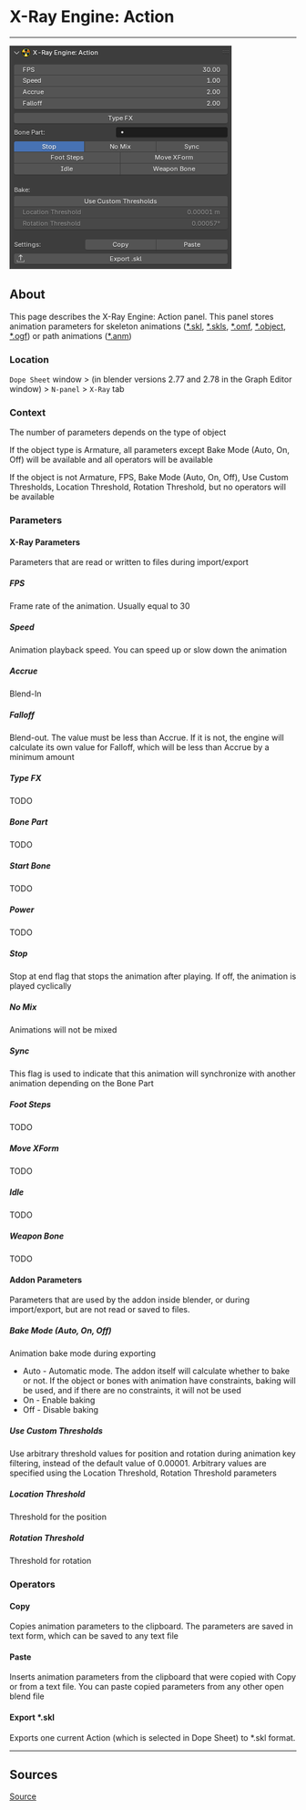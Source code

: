 # X-Ray Engine: Action

___

![alt text](assets/images/panel-action.png)

## About

This page describes the X-Ray Engine: Action panel. This panel stores animation parameters for skeleton animations ([*.skl](../../../reference/file-formats/animations/skl-skls.md), [*.skls](../../../reference/file-formats/animations/skl-skls.md), [*.omf](../../../reference/file-formats/animations/omf.md), [*.object](../../../reference/file-formats/models/object.md), [*.ogf](../../../reference/file-formats/models/ogf.md)) or path animations ([*.anm](../../../reference/file-formats/animations/anm.md))

### Location

`Dope Sheet` window > (in blender versions 2.77 and 2.78 in the Graph Editor window) > `N-panel` > `X-Ray` tab

### Context

The number of parameters depends on the type of object

If the object type is Armature, all parameters except Bake Mode (Auto, On, Off) will be available and all operators will be available

If the object is not Armature, FPS, Bake Mode (Auto, On, Off), Use Custom Thresholds, Location Threshold, Rotation Threshold, but no operators will be available

### Parameters

#### X-Ray Parameters

Parameters that are read or written to files during import/export

##### FPS

Frame rate of the animation. Usually equal to 30

##### Speed

Animation playback speed. You can speed up or slow down the animation

##### Accrue

Blend-In

##### Falloff

Blend-out. The value must be less than Accrue. If it is not, the engine will calculate its own value for Falloff, which will be less than Accrue by a minimum amount

##### Type FX

TODO

##### Bone Part

TODO

##### Start Bone

TODO

##### Power

TODO

##### Stop

Stop at end flag that stops the animation after playing. If off, the animation is played cyclically

##### No Mix

Animations will not be mixed

##### Sync

This flag is used to indicate that this animation will synchronize with another animation depending on the Bone Part

##### Foot Steps

TODO

##### Move XForm

TODO

##### Idle

TODO

##### Weapon Bone

TODO

#### Addon Parameters

Parameters that are used by the addon inside blender, or during import/export, but are not read or saved to files.

##### Bake Mode (Auto, On, Off)

Animation bake mode during exporting

- Auto - Automatic mode. The addon itself will calculate whether to bake or not. If the object or bones with animation have constraints, baking will be used, and if there are no constraints, it will not be used
- On - Enable baking
- Off - Disable baking

##### Use Custom Thresholds

Use arbitrary threshold values for position and rotation during animation key filtering, instead of the default value of 0.00001. Arbitrary values are specified using the Location Threshold, Rotation Threshold parameters

##### Location Threshold

Threshold for the position

##### Rotation Threshold

Threshold for rotation

### Operators

#### Copy

Copies animation parameters to the clipboard. The parameters are saved in text form, which can be saved to any text file

#### Paste

Inserts animation parameters from the clipboard that were copied with Copy or from a text file. You can paste copied parameters from any other open blend file

#### Export *.skl

Exports one current Action (which is selected in Dope Sheet) to *.skl format.

___

## Sources

[Source](https://github.com/PavelBlend/blender-xray/wiki/Panel-XRay-Engine-Action)

